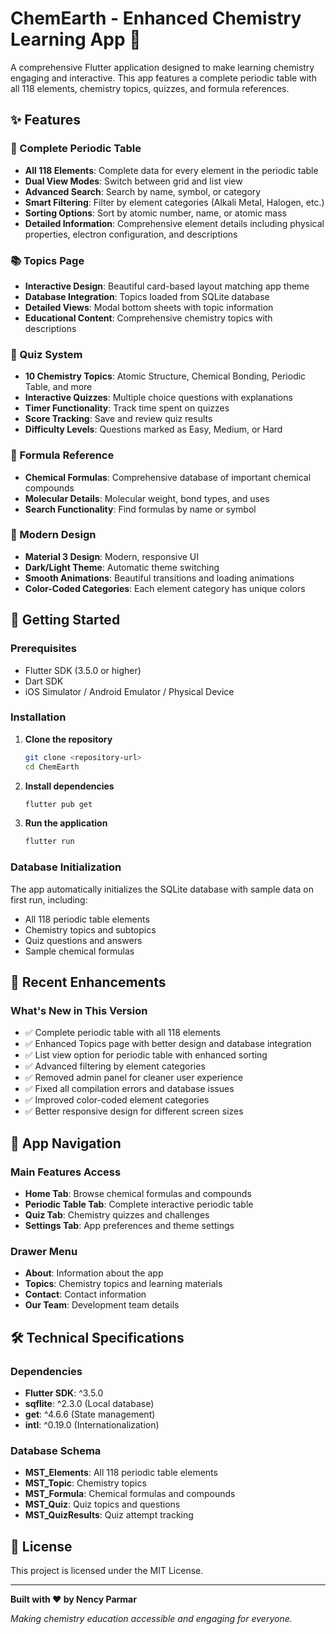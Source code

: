 # ChemEarth - Enhanced Chemistry Learning App 🧪

A comprehensive Flutter application designed to make learning chemistry engaging and interactive. This app features a complete periodic table with all 118 elements, chemistry topics, quizzes, and formula references.

## ✨ Features

### 🔬 Complete Periodic Table
- **All 118 Elements**: Complete data for every element in the periodic table
- **Dual View Modes**: Switch between grid and list view
- **Advanced Search**: Search by name, symbol, or category
- **Smart Filtering**: Filter by element categories (Alkali Metal, Halogen, etc.)
- **Sorting Options**: Sort by atomic number, name, or atomic mass
- **Detailed Information**: Comprehensive element details including physical properties, electron configuration, and descriptions

### 📚 Topics Page
- **Interactive Design**: Beautiful card-based layout matching app theme
- **Database Integration**: Topics loaded from SQLite database
- **Detailed Views**: Modal bottom sheets with topic information
- **Educational Content**: Comprehensive chemistry topics with descriptions

### 🎯 Quiz System
- **10 Chemistry Topics**: Atomic Structure, Chemical Bonding, Periodic Table, and more
- **Interactive Quizzes**: Multiple choice questions with explanations
- **Timer Functionality**: Track time spent on quizzes
- **Score Tracking**: Save and review quiz results
- **Difficulty Levels**: Questions marked as Easy, Medium, or Hard

### 🧮 Formula Reference
- **Chemical Formulas**: Comprehensive database of important chemical compounds
- **Molecular Details**: Molecular weight, bond types, and uses
- **Search Functionality**: Find formulas by name or symbol

### 🎨 Modern Design
- **Material 3 Design**: Modern, responsive UI
- **Dark/Light Theme**: Automatic theme switching
- **Smooth Animations**: Beautiful transitions and loading animations
- **Color-Coded Categories**: Each element category has unique colors

## 🚀 Getting Started

### Prerequisites
- Flutter SDK (3.5.0 or higher)
- Dart SDK
- iOS Simulator / Android Emulator / Physical Device

### Installation

1. **Clone the repository**
   ```bash
   git clone <repository-url>
   cd ChemEarth
   ```

2. **Install dependencies**
   ```bash
   flutter pub get
   ```

3. **Run the application**
   ```bash
   flutter run
   ```

### Database Initialization
The app automatically initializes the SQLite database with sample data on first run, including:
- All 118 periodic table elements
- Chemistry topics and subtopics
- Quiz questions and answers
- Sample chemical formulas

## 🌟 Recent Enhancements

### What's New in This Version
- ✅ Complete periodic table with all 118 elements
- ✅ Enhanced Topics page with better design and database integration
- ✅ List view option for periodic table with enhanced sorting
- ✅ Advanced filtering by element categories
- ✅ Removed admin panel for cleaner user experience
- ✅ Fixed all compilation errors and database issues
- ✅ Improved color-coded element categories
- ✅ Better responsive design for different screen sizes

## 🎯 App Navigation

### Main Features Access
- **Home Tab**: Browse chemical formulas and compounds
- **Periodic Table Tab**: Complete interactive periodic table
- **Quiz Tab**: Chemistry quizzes and challenges
- **Settings Tab**: App preferences and theme settings

### Drawer Menu
- **About**: Information about the app
- **Topics**: Chemistry topics and learning materials
- **Contact**: Contact information
- **Our Team**: Development team details

## 🛠️ Technical Specifications

### Dependencies
- **Flutter SDK**: ^3.5.0
- **sqflite**: ^2.3.0 (Local database)
- **get**: ^4.6.6 (State management)
- **intl**: ^0.19.0 (Internationalization)

### Database Schema
- **MST_Elements**: All 118 periodic table elements
- **MST_Topic**: Chemistry topics
- **MST_Formula**: Chemical formulas and compounds
- **MST_Quiz**: Quiz topics and questions
- **MST_QuizResults**: Quiz attempt tracking

## 📄 License

This project is licensed under the MIT License.

---

**Built with ❤️ by Nency Parmar**

*Making chemistry education accessible and engaging for everyone.*
